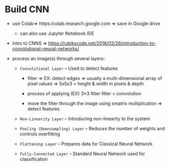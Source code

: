 # Build CNN 

- use Colab=> https:/colab.research.google.com => save in Google drive

    - can also use Jupyter Notebook IDE

- Intro to CNNS => 
https://rubikscode.net/2018/02/26/introduction-to-convolutional-neural-networks/


- process an image(s) through several layers:


  - `Convolutional Layer` – Used to detect features

      - filter => EX: detect edges => usually a multi-dimensional array of pixel values => 5x5x3 = height & width in pixels & depth

      - process of applying (EX) 3×3 filter filter = convolution

      - move the filter through the image  using smatrix multiplication => detect features
  
  - `Non-Linearity Layer` – Introducing non-linearity to the system

  - `Pooling (Downsampling) Layer` – Reduces the number of weights and controls overfitting

  - `Flattening Layer` – Prepares data for Classical Neural Network

  - `Fully-Connected Layer` – Standard Neural Network used for classification
